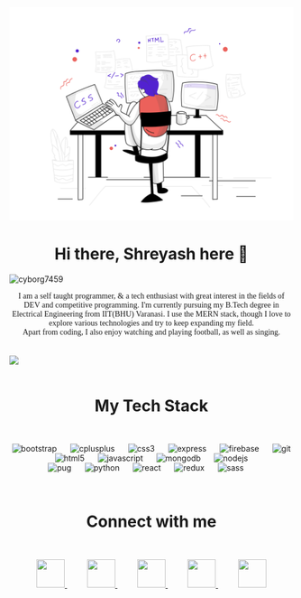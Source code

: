 ![alt text](https://github.com/cyborg7459/cyborg7459/blob/master/images/pixeltrue-web-development-1.png?raw=true)

# <div align="center"> Hi there, Shreyash here 👋 </div>

<p align="left"> <img src="https://komarev.com/ghpvc/?username=cyborg7459" alt="cyborg7459" /> </p>

<p align="center" style="font-family:Papyrus"> I am a self taught programmer, & a tech enthusiast with great interest in the fields of DEV and competitive programming. I'm currently pursuing my B.Tech degree in Electrical Engineering from IIT(BHU) Varanasi. I use the MERN stack, though I love to explore various technologies and try to keep expanding my field. <br>Apart from coding, I also enjoy watching and playing football, as well as singing.</p>

<br>


<div align="center"> </div>

<a>
  <img align="center" src="https://github-readme-stats.vercel.app/api?username=cyborg7459&hide=stars&count_private=true&show_icons=true&bg_color=0.50,000000,404040&text_color=ffffff&title_color=04ba29&icon_color=04ba29" />
</a>

<br>
<br>

# <div align="center"> My Tech Stack </div>

<br>

<p align="center">
  <img src="https://devicons.github.io/devicon/devicon.git/icons/bootstrap/bootstrap-plain.svg" alt="bootstrap" width="60" height="60"/> 
  &nbsp;&nbsp;&nbsp;&nbsp;
  <img src="https://devicons.github.io/devicon/devicon.git/icons/cplusplus/cplusplus-original.svg" alt="cplusplus" width="60" height="60"/> 
  &nbsp;&nbsp;&nbsp;&nbsp;
  <img src="https://devicons.github.io/devicon/devicon.git/icons/css3/css3-original-wordmark.svg" alt="css3" width="60" height="60"/> 
  &nbsp;&nbsp;&nbsp;&nbsp;
  <img src="https://devicons.github.io/devicon/devicon.git/icons/express/express-original-wordmark.svg" alt="express" width="60" height="60"/> 
  &nbsp;&nbsp;&nbsp;&nbsp;
  <img src="https://www.vectorlogo.zone/logos/firebase/firebase-icon.svg" alt="firebase" width="60" height="60"/> 
  &nbsp;&nbsp;&nbsp;&nbsp;
  <img src="https://www.vectorlogo.zone/logos/git-scm/git-scm-icon.svg" alt="git" width="60" height="60"/> 
  &nbsp;&nbsp;&nbsp;&nbsp;
  <img src="https://devicons.github.io/devicon/devicon.git/icons/html5/html5-original-wordmark.svg" alt="html5" width="60" height="60"/> 
  &nbsp;&nbsp;&nbsp;&nbsp;
  <img src="https://devicons.github.io/devicon/devicon.git/icons/javascript/javascript-original.svg" alt="javascript" width="60" height="60"/> 
  &nbsp;&nbsp;&nbsp;&nbsp;
  <img src="https://devicons.github.io/devicon/devicon.git/icons/mongodb/mongodb-original-wordmark.svg" alt="mongodb" width="60" height="60"/> 
  &nbsp;&nbsp;&nbsp;&nbsp;
  <img src="https://devicons.github.io/devicon/devicon.git/icons/nodejs/nodejs-original-wordmark.svg" alt="nodejs" width="60" height="60"/> 
  &nbsp;&nbsp;&nbsp;&nbsp;
    <br>
  <img src="https://cdn.worldvectorlogo.com/logos/pug.svg" alt="pug" width="60" height="60"/> 
  &nbsp;&nbsp;&nbsp;&nbsp;

  <img src="https://devicons.github.io/devicon/devicon.git/icons/python/python-original.svg" alt="python" width="60" height="60"/> 
  &nbsp;&nbsp;&nbsp;&nbsp;
  <img src="https://devicons.github.io/devicon/devicon.git/icons/react/react-original-wordmark.svg" alt="react" width="60" height="60"/> 
  &nbsp;&nbsp;&nbsp;&nbsp;
  <img src="https://devicons.github.io/devicon/devicon.git/icons/redux/redux-original.svg" alt="redux" width="60" height="60"/> 
  &nbsp;&nbsp;&nbsp;&nbsp;
  <img src="https://devicons.github.io/devicon/devicon.git/icons/sass/sass-original.svg" alt="sass" width="60" he6ght="60"/>
  &nbsp;&nbsp;&nbsp;&nbsp;
</p>

<br>

# <div align="center"> Connect with me </div>

<br>

<p align="center">
  <a href="https://www.facebook.com/shreyash.kumarsingh.5">
    <img src="https://www.flaticon.com/svg/static/icons/svg/1383/1383259.svg" height="50px" width="50px" />
  </a>
  &nbsp;&nbsp;&nbsp;&nbsp;&nbsp;&nbsp;&nbsp;&nbsp;
  <a href="https://www.instagram.com/sks_0101/">
    <img src="https://www.flaticon.com/svg/static/icons/svg/1384/1384063.svg" height="50px" width="50px" />
  </a>
  &nbsp;&nbsp;&nbsp;&nbsp;&nbsp;&nbsp;&nbsp;&nbsp;
  <a href="https://www.linkedin.com/in/shreyash-singh-33a68318b">
    <img src="https://www.flaticon.com/svg/static/icons/svg/1383/1383262.svg" height="50px" width="50px" />
  </a>
  &nbsp;&nbsp;&nbsp;&nbsp;&nbsp;&nbsp;&nbsp;&nbsp;
  <a href="mailto:shreyashsingh17@gmail.com"> 
    <img src="https://www.flaticon.com/svg/static/icons/svg/324/324123.svg" height="50px" width="50px" />
  </a>
  &nbsp;&nbsp;&nbsp;&nbsp;&nbsp;&nbsp;&nbsp;&nbsp;
  <a href="https://github.com/cyborg7459"> 
    <img src="https://www.flaticon.com/svg/static/icons/svg/25/25657.svg" height="50px" width="50px" />
  </a>
</p>





<!--
**cyborg7459/cyborg7459** is a ✨ _special_ ✨ repository because its `README.md` (this file) appears on your GitHub profile.

Here are some ideas to get you started:

- 🔭 I’m currently working on ...
- 🌱 I’m currently learning ...
- 👯 I’m looking to collaborate on ...
- 🤔 I’m looking for help with ...
- 💬 Ask me about ...
- 📫 How to reach me: ...
- 😄 Pronouns: ...
- ⚡ Fun fact: ...
-->

